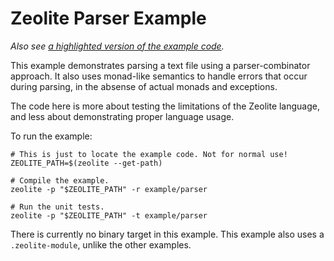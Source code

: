 # Zeolite Parser Example

*Also see
[a highlighted version of the example code](https://ta0kira.github.io/zeolite/example/parser).*

This example demonstrates parsing a text file using a parser-combinator
approach. It also uses monad-like semantics to handle errors that occur during
parsing, in the absense of actual monads and exceptions.

The code here is more about testing the limitations of the Zeolite language, and
less about demonstrating proper language usage.

To run the example:

```shell
# This is just to locate the example code. Not for normal use!
ZEOLITE_PATH=$(zeolite --get-path)

# Compile the example.
zeolite -p "$ZEOLITE_PATH" -r example/parser

# Run the unit tests.
zeolite -p "$ZEOLITE_PATH" -t example/parser
```

There is currently no binary target in this example. This example also uses a
`.zeolite-module`, unlike the other examples.
